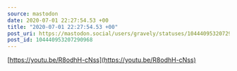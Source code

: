 ```yaml
---
source: mastodon
date: 2020-07-01 22:27:54.53 +00
title: "2020-07-01 22:27:54.53 +00"
post_uri: https://mastodon.social/users/gravely/statuses/104440953207290968
post_id: 104440953207290968
---
```

[https://youtu.be/R8odhH-cNss](https://youtu.be/R8odhH-cNss)


